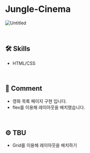 # Jungle-Cinema

![Untitled](https://user-images.githubusercontent.com/102715022/167303940-f91a5647-ed02-4552-8692-1ea12cb2de17.jpeg)

<br>

## 🛠 Skills

<ul>
  <li>HTML/CSS</li>
</ul>

<br>

## 💬 Comment

<ul>
  <li>영화 목록 페이지 구현 입니다.</li>
  <li>flex를 이용해 레이아웃을 배치했습니다.</li>
</ul>

<br>

## ⚙️ TBU

<ul>
  <li>Grid를 이용해 레이아웃을 배치하기</li>
</ul>
